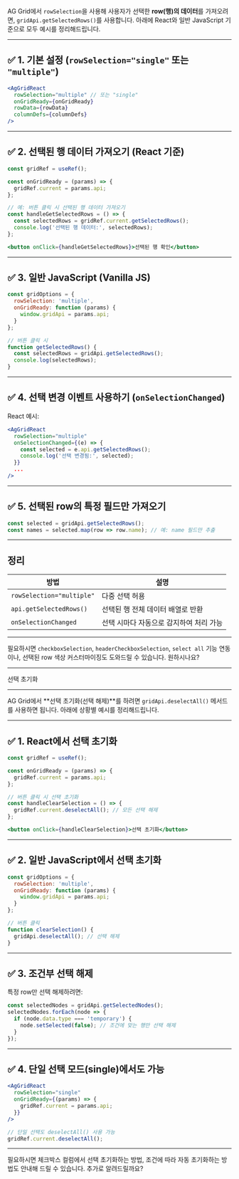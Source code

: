 AG Grid에서 `rowSelection`을 사용해 사용자가 선택한 **row(행)의 데이터**를 가져오려면, `gridApi.getSelectedRows()`를 사용합니다. 아래에 React와 일반 JavaScript 기준으로 모두 예시를 정리해드립니다.

---

## ✅ 1. 기본 설정 (`rowSelection="single"` 또는 `"multiple"`)

```jsx
<AgGridReact
  rowSelection="multiple" // 또는 "single"
  onGridReady={onGridReady}
  rowData={rowData}
  columnDefs={columnDefs}
/>
```

---

## ✅ 2. 선택된 행 데이터 가져오기 (React 기준)

```jsx
const gridRef = useRef();

const onGridReady = (params) => {
  gridRef.current = params.api;
};

// 예: 버튼 클릭 시 선택된 행 데이터 가져오기
const handleGetSelectedRows = () => {
  const selectedRows = gridRef.current.getSelectedRows();
  console.log('선택된 행 데이터:', selectedRows);
};
```

```jsx
<button onClick={handleGetSelectedRows}>선택된 행 확인</button>
```

---

## ✅ 3. 일반 JavaScript (Vanilla JS)

```javascript
const gridOptions = {
  rowSelection: 'multiple',
  onGridReady: function (params) {
    window.gridApi = params.api;
  }
};

// 버튼 클릭 시
function getSelectedRows() {
  const selectedRows = gridApi.getSelectedRows();
  console.log(selectedRows);
}
```

---

## ✅ 4. 선택 변경 이벤트 사용하기 (`onSelectionChanged`)

React 예시:

```jsx
<AgGridReact
  rowSelection="multiple"
  onSelectionChanged={(e) => {
    const selected = e.api.getSelectedRows();
    console.log('선택 변경됨:', selected);
  }}
  ...
/>
```

---

## ✅ 5. 선택된 row의 특정 필드만 가져오기

```javascript
const selected = gridApi.getSelectedRows();
const names = selected.map(row => row.name); // 예: name 필드만 추출
```

---

## 정리

| 방법                        | 설명                     |
| ------------------------- | ---------------------- |
| `rowSelection="multiple"` | 다중 선택 허용               |
| `api.getSelectedRows()`   | 선택된 행 전체 데이터 배열로 반환    |
| `onSelectionChanged`      | 선택 시마다 자동으로 감지하여 처리 가능 |

---

필요하시면 `checkboxSelection`, `headerCheckboxSelection`, `select all` 기능 연동이나, 선택된 row 색상 커스터마이징도 도와드릴 수 있습니다. 원하시나요?

---

선택 초기화

---

AG Grid에서 \*\*선택 초기화(선택 해제)\*\*를 하려면 `gridApi.deselectAll()` 메서드를 사용하면 됩니다. 아래에 상황별 예시를 정리해드립니다.

---

## ✅ 1. React에서 선택 초기화

```jsx
const gridRef = useRef();

const onGridReady = (params) => {
  gridRef.current = params.api;
};

// 버튼 클릭 시 선택 초기화
const handleClearSelection = () => {
  gridRef.current.deselectAll(); // 모든 선택 해제
};
```

```jsx
<button onClick={handleClearSelection}>선택 초기화</button>
```

---

## ✅ 2. 일반 JavaScript에서 선택 초기화

```javascript
const gridOptions = {
  rowSelection: 'multiple',
  onGridReady: function (params) {
    window.gridApi = params.api;
  }
};

// 버튼 클릭
function clearSelection() {
  gridApi.deselectAll(); // 선택 해제
}
```

---

## ✅ 3. 조건부 선택 해제

특정 row만 선택 해제하려면:

```javascript
const selectedNodes = gridApi.getSelectedNodes();
selectedNodes.forEach(node => {
  if (node.data.type === 'temporary') {
    node.setSelected(false); // 조건에 맞는 행만 선택 해제
  }
});
```

---

## ✅ 4. 단일 선택 모드(single)에서도 가능

```jsx
<AgGridReact
  rowSelection="single"
  onGridReady={(params) => {
    gridRef.current = params.api;
  }}
/>

// 단일 선택도 deselectAll() 사용 가능
gridRef.current.deselectAll();
```

---

필요하시면 체크박스 컬럼에서 선택 초기화하는 방법, 조건에 따라 자동 초기화하는 방법도 안내해 드릴 수 있습니다. 추가로 알려드릴까요?
